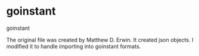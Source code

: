 goinstant
=========

goinstant 

The original file was created by Matthew D. Erwin.  It created json objects.  I modified it to handle importing into 
goinstant formats.
